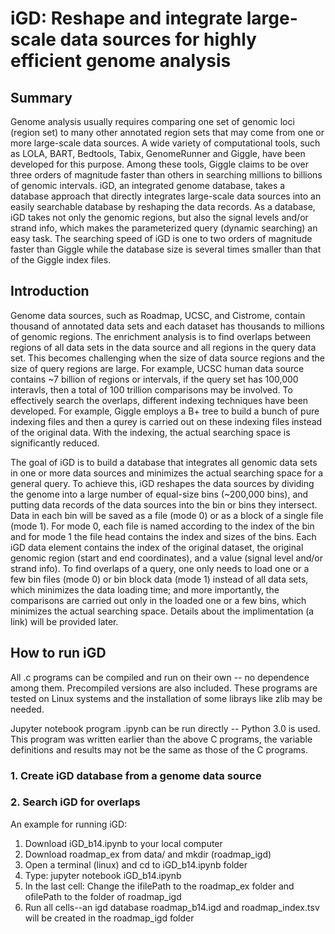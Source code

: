 # iGD: Reshape and integrate large-scale data sources for highly efficient genome analysis
## Summary
Genome analysis usually requires comparing one set of genomic loci (region set) to many other annotated region sets that may come from one or more large-scale data sources. A wide variety of computational tools, such as LOLA, BART, Bedtools, Tabix, GenomeRunner and Giggle, have been developed for this purpose. Among these tools, Giggle claims to be over three orders of magnitude faster than others in searching millions to billions of genomic intervals. iGD, an integrated genome database, takes a database approach that directly integrates large-scale data sources into an easily searchable database by reshaping the data records. As a database, iGD takes not only the genomic regions, but also the signal levels and/or strand info, which makes the parameterized query (dynamic searching) an easy task. The searching speed of iGD is one to two orders of magnitude faster than Giggle while the database size is several times smaller than that of the Giggle index files. 

## Introduction
Genome data sources, such as Roadmap, UCSC, and Cistrome, contain thousand of annotated data sets and each dataset has thousands to millions of genomic regions. 
The enrichment analysis is to find overlaps between regions of all data sets in the data source and all regions in the query data set. This becomes challenging when the size of data source regions and the size of query regions are large. For example, UCSC human data source contains ~7 billion of regions or intervals, if the query set has 100,000 interavls, then a total of 100 trillion comparisons may be involved. To effectively search the overlaps, different indexing techniques have been developed. For example, Giggle employs a B+ tree to build a bunch of pure indexing files and then a qurey is carried out on these indexing files instead of the original data. With the indexing, the actual searching space is significantly reduced.
 
The goal of iGD is to build a database that integrates all genomic data sets in one or more data sources and minimizes the actual searching space for a general query. To achieve this, iGD reshapes the data sources by dividing the genome into a large number of equal-size bins (~200,000 bins), and putting data records of the data sources into the bin or bins they intersect. Data in each bin will be saved as a file (mode 0) or as a block of a single file (mode 1). For mode 0, each file is named according to the index of the bin and for mode 1 the file head contains the index and sizes of the bins. Each iGD data element contains the index of the original dataset, the original genomic region (start and end coordinates), and a value (signal level and/or strand info). To find overlaps of a query, one only needs to load one or a few bin files (mode 0) or bin block data (mode 1) instead of all data sets, which minimizes the data loading time; and more importantly, the comparisons are carried out only in the loaded one or a few bins, which minimizes the actual searching space. Details about the implimentation (a link) will be provided later. 
 
## How to run iGD
All .c programs can be compiled and run on their own -- no dependence among them. Precompiled versions are also included. These programs are tested on Linux systems and the installation of some librays like zlib may be needed.

Jupyter notebook program .ipynb can be run directly -- Python 3.0 is used. This program was written earlier than the above C programs, the variable definitions and results may not be the same as those of the C programs.

### 1. Create iGD database from a genome data source


### 2. Search iGD for overlaps


An example for running iGD:
  1. Download iGD_b14.ipynb to your local computer
  2. Download roadmap_ex from data/ and mkdir (roadmap_igd)
  3. Open a terminal (linux) and cd to iGD_b14.ipynb folder 
  4. Type: jupyter notebook iGD_b14.ipynb
  5. In the last cell: Change the ifilePath to the roadmap_ex folder and ofilePath to the folder of roadmap_igd 
  6. Run all cells--an igd database roadmap_b14.igd and roadmap_index.tsv will be created in the roadmap_igd folder
